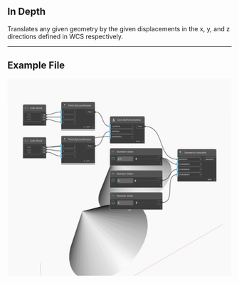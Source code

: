 ## In Depth
Translates any given geometry by the given displacements in the x, y, and z directions defined in WCS respectively.
___
## Example File

![Translate (xTranslation, yTranslation, zTranslation)](./Autodesk.DesignScript.Geometry.Geometry.Translate(xTranslation,%20yTranslation,%20zTranslation)_img.jpg)

